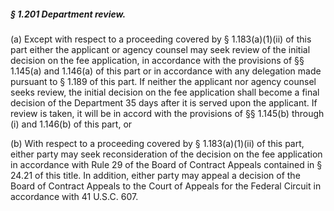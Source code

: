 ##### § 1.201 Department review. #####

(a) Except with respect to a proceeding covered by § 1.183(a)(1)(ii) of this part either the applicant or agency counsel may seek review of the initial decision on the fee application, in accordance with the provisions of §§ 1.145(a) and 1.146(a) of this part or in accordance with any delegation made pursuant to § 1.189 of this part. If neither the applicant nor agency counsel seeks review, the initial decision on the fee application shall become a final decision of the Department 35 days after it is served upon the applicant. If review is taken, it will be in accord with the provisions of §§ 1.145(b) through (i) and 1.146(b) of this part, or

(b) With respect to a proceeding covered by § 1.183(a)(1)(ii) of this part, either party may seek reconsideration of the decision on the fee application in accordance with Rule 29 of the Board of Contract Appeals contained in § 24.21 of this title. In addition, either party may appeal a decision of the Board of Contract Appeals to the Court of Appeals for the Federal Circuit in accordance with 41 U.S.C. 607.